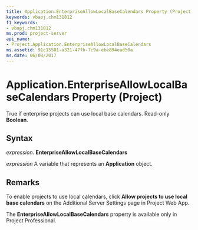 ```yaml
---
title: Application.EnterpriseAllowLocalBaseCalendars Property (Project)
keywords: vbapj.chm131812
f1_keywords:
- vbapj.chm131812
ms.prod: project-server
api_name:
- Project.Application.EnterpriseAllowLocalBaseCalendars
ms.assetid: 91c15501-a321-47fb-7c9a-ebe894ead50a
ms.date: 06/08/2017
---
```



# Application.EnterpriseAllowLocalBaseCalendars Property (Project)

True if enterprise projects can use local base calendars. Read-only **Boolean**.


## Syntax

 _expression_. **EnterpriseAllowLocalBaseCalendars**

 _expression_ A variable that represents an **Application** object.


## Remarks

To enable projects to use local calendars, click **Allow projects to use local base calendars** on the Additional Server Settings page in Project Web App.

The **EnterpriseAllowLocalBaseCalendars** property is available only in Project Professional.


